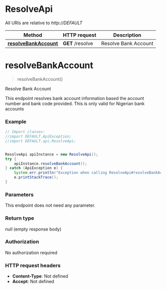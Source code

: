 # ResolveApi

All URIs are relative to *http://DEFAULT*

Method | HTTP request | Description
------------- | ------------- | -------------
[**resolveBankAccount**](ResolveApi.md#resolveBankAccount) | **GET** /resolve | Resolve Bank Account


<a name="resolveBankAccount"></a>
# **resolveBankAccount**
> resolveBankAccount()

Resolve Bank Account

This endpoint resolves bank account information based the account number and bank code provided. This is only valid for Nigerian bank accounts

### Example
```java
// Import classes:
//import DEFAULT.ApiException;
//import DEFAULT.api.ResolveApi;


ResolveApi apiInstance = new ResolveApi();
try {
    apiInstance.resolveBankAccount();
} catch (ApiException e) {
    System.err.println("Exception when calling ResolveApi#resolveBankAccount");
    e.printStackTrace();
}
```

### Parameters
This endpoint does not need any parameter.

### Return type

null (empty response body)

### Authorization

No authorization required

### HTTP request headers

 - **Content-Type**: Not defined
 - **Accept**: Not defined


